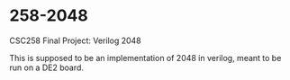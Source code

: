 258-2048
========

CSC258 Final Project: Verilog 2048

This is supposed to be an implementation of 2048 in verilog, meant to be run on a DE2 board.
